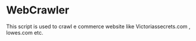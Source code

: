 WebCrawler
==========

This script is used to crawl e commerce website like Victoriassecrets.com , lowes.com etc.
